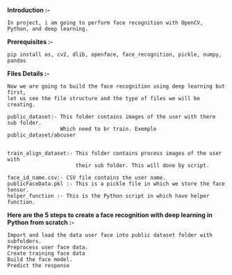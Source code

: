 
**Introduction :-**

	In project, i am going to perform face recognition with OpenCV, Python, and deep learning.

**Prerequisites :-** 

	pip install os, cv2, dlib, openface, face_recognition, pickle, numpy, pandas

**Files Details :-**

	Now we are going to build the face recognition using deep learning but first,
	let us see the file structure and the type of files we will be creating.
	
	public_dataset:- This folder contains images of the user with there sub folder.
	                 Which need to br train. Exemple public_dataset/abcuser


	train_align_dataset:- This folder contains process images of the user with
	                      their sub folder. This will done by script.

	face_id_name.csv:- CSV file contains the user name.
	publicFaceData.pkl :- This is a pickle file in which we store the face tensor.
	helper_function :- This is the Python script in which have helper function.
	
**Here are the 5 steps to create a face recognition with deep learning in Python from scratch :-**

	Import and load the data user face into public dataset folder with subfolders.
	Preprocess user face data.
	Create training face data 
	Build the face model.
	Predict the response	

